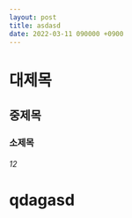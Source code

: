 ```yaml
---
layout: post
title: asdasd
date: 2022-03-11 090000 +0900
---
```


# 대제목
## 중제목
### 소제목
###### 12

# qdagasd


